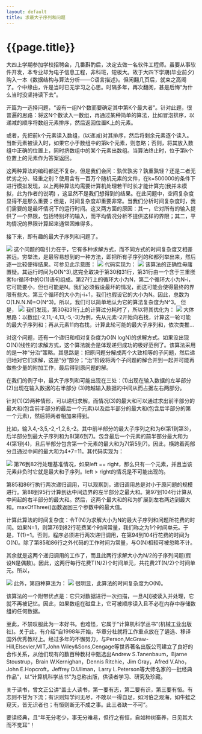 ```yaml
---
layout: default
title: 求最大子序列和问题
---
```

{{page.title}}
====================

大四上学期参加学校招聘会，几番斟酌后，决定去做一名软件工程师。虽要从事软件开发，本专业却为电子信息工程，非科班，短板大。故于大四下学期(毕业前夕)购入一本《数据结构与算法分析——C语言描述》。但闲翻几页后，就束之高阁了。个中缘由，许是当时已无学习之心思。时隔多年，再次翻阅，甚是后悔“为什么当时没坚持读下去”。

开篇为一选择问题，“设有一组N个数而要确定其中第K个最大者”。针对此题，很普遍的思路：将这N个数读入一数组，再通过某种简单的算法，比如冒泡排序，以递减的顺序将数组元素排序，然后返回位置K上的元素。

或者，先把前k个元素读入数组，(以递减)对其排序，然后将剩余元素逐个读入。当新元素被读入时，如果它小于数组中的第k个元素，则忽略；否则，将其放入数组中正确的位置上，同时挤数组中的某个元素出数组。当算法终止时，位于第k个位置上的元素作为答案返回。

这两种算法的编码都还不复杂，但是我们会问：孰优孰劣？孰重孰轻？还是二者无优劣之分、轻重之别？使用含有一百万个随机元素的文件，在k=500000的条件下进行模拟发现，以上两种算法均需要计算机处理若干时长才能计算完(我并未模拟，此为作者的说明) ，这显然不是我们想得到的结果。在此问题中，空间复杂度显得不是那么重要；但是，时间复杂度却重要非常。当我们分析时间复杂度时，我们需要的是最坏情况下的运行时间。这又两方面的原因：其一，它对所有的输入提供了一个界限，包括特别坏的输入，而平均情况分析不提供这样的界限；其二，平均情况的界限计算起来通常困难得多。

接下来，即有趣的最大子序列和问题了。

<img src="/images/posts/2018-10-12/maxSubsequenceSum.jpg">
这个问题的吸引力在于，它有多种求解方式，而不同方式的时间复杂度又相差甚远。穷举法，是最容易想到的一种方法，即把所有子序列的和都列举出来，然后逐一比较便得结果。可参见此示意图：

<img src="/images/posts/2018-10-12/exhaustiveAttackMethod.jpg">
代码实现为：

<img src="/images/posts/2018-10-12/maxSubsequenceSum_01_0.png">
该算法的正确性毋庸置疑。其运行时间为O(N^3),这完全取决于第30和31行，第31行由一个含于三重嵌套for循环中的O(1)语句组成。第27行上的循环大小为N，第二个循环大小为N-i，它可能要小，但也可能是N。我们必须假设最坏的情况，而这可能会使得最终的界限有些大。第三个循环的大小为j-i+1，我们也假设它的大小为N。因此，总数为O(1.N.N.N)=O(N^3)。所以，我们可以简单地认为它的算法复杂度为N^3。
但是，

<img src="/images/posts/2018-10-12/exhaustiveAttackMethodVariant.jpg">
我们发现，第30和31行上的计算过分耗时了，所以将其优化为：

<img src="/images/posts/2018-10-12/maxSubsequenceSum_02_0.png">
大体思路：以数组[-2,11,-4,13,-5,-3]为例，先从元素-2开始向右找，计算这一轮可能的最大子序列和；再从元素11向右找，计算此轮可能的最大子序列和，依次类推...

对这个问题，还有一个递归和相对复杂度为O(N logN)的求解方式。如果没出现O(N)(线性的)求解方式，这个算法就会是体现递归成功的极好范例了。该算法采用的是一种“分治”策略。其思路是：把原问题分解成两个大致相等的子问题，然后递归地对它们求解，这是“分”部分；“治”阶段将两个子问题的解合并到一起并可能再做些少量的附加工作，最后得到原问题的解。

在我们的例子中，最大子序列和可能出现在三处：(1)出现在输入数据的左半部分 (2)出现在输入数据的右半部分 (3)跨越输入数据的中间从而占据左右两部分。

针对(1)(2)两种情形，可以递归求解。而情况(3)的最大和可以通过求出前半部分的最大和(包含前半部分的最后一个元素)以及后半部分的最大和(包含后半部分的第一个元素)，然后将两者相加来得到。

比如，输入4,-3,5,-2,-1,2,6,-2。其中前半部分的最大子序列之和为6(第1到第3)，后半部分到最大子序列和为8(第6到7)。包含最后一个元素的前半部分最大和为4(第1到4)，且后半部分包含第一个元素的最大和为7(第5到7)。因此，横跨着两部分且通过中间的最大和为4+7=11。其代码实现为：

<img src="/images/posts/2018-10-12/maxSubsequenceSum_03_0.png">
第76到82行处理基准情况，如果left == right，那么只有一个元素，并且当该元素非负时它就是最大和子序列。left > right的情况是不可能出现的。

第85和86行执行两次递归调用，可以观察到，递归调用总是对小于原问题的规模进行。第88到95行计算到达中间边界的左半部分之最大和。第97到104行计算从中间起的右半部分的最大和。然后，这两个最大和的和为扩展到左右两边到最大和。maxOfThree()函数返回三个参数中的最大值。

计算此算法的时间复杂度：令T(N)为求解大小为N的最大子序列和问题所花费的时间。如果N=1，则第76到82行花费某个时间常量，我们称之为1个时间单元。于是，T(1)=1。否则，程序必须进行两次递归调用，在第94到104行花费的时间为O(N)。除了第85和86行之外代码的工作时间为常量，与O(N)相较可被忽略不计。

其余就是这两个递归调用的工作了，而且此两行求解大小为N/2的子序列问题(假设N是偶数)。因此，这两行每行花费T(N/2)个时间单元，共花费2T(N/2)个时间单元。所以，

<img src="/images/posts/2018-10-12/timeFor_03.jpg">
此外，第四种算法为：

<img src="/images/posts/2018-10-12/maxSubsequenceSum_04_0.png">
很明显，此算法的时间复杂度为O(N)。

该算法的一个附带优点是：它只对数据进行一次扫描，一旦A[i]被读入并处理，它就不再被记忆。因此，如果数组在磁盘上，它可被顺序读入且不必在内存中存储数组的任何数据。

至此，不禁叹服此为一本好书。也难怪，它属于“计算机科学丛书”(机械工业出版社)。关于此，有介绍“自1998年开始，华章分社就将工作重点放在了遴选、移译国外优秀教材上。经过多年的不懈努力，与Person,McGraw-Hill,Elsevier,MIT,John Wiley&Sons,Cengage等世界著名出版公司建立了良好的合作关系，从他们现有的数百种教材中甄选出Andrew S.Tanenbaum，Bjarne Stoustrup，Brain W.Kernighan，Dennis Ritchie，Jim Gray，Afred V.Aho，John E.Hopcroft，Jeffrey D.Ullman，Larry L.Peterson等大师名家的一批经典作品”，以“计算机科学丛书”为总称出版，供读者学习、研究及珍藏。

关于读书，曾文正公讲“盖士人读书，第一要有志，第二要有识，第三要有恒。有志则不甘为下流；有识则知学问无尽，不敢以一得自足，如河伯之观海，如牛蛙之窥天，皆无识者也；有恒则断无不成之事。此三者缺一不可”。

要读经典，且“年无分老少，事无分难易，但行之有恒，自如种树畜养，日见其大而不觉耳”！
